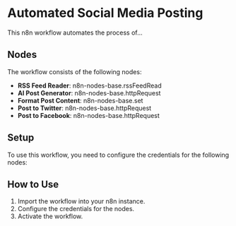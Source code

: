 # Automated Social Media Posting

This n8n workflow automates the process of...

## Nodes

The workflow consists of the following nodes:

- **RSS Feed Reader**: n8n-nodes-base.rssFeedRead
- **AI Post Generator**: n8n-nodes-base.httpRequest
- **Format Post Content**: n8n-nodes-base.set
- **Post to Twitter**: n8n-nodes-base.httpRequest
- **Post to Facebook**: n8n-nodes-base.httpRequest

## Setup

To use this workflow, you need to configure the credentials for the following nodes:

## How to Use

1. Import the workflow into your n8n instance.
2. Configure the credentials for the nodes.
3. Activate the workflow.
